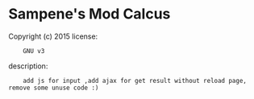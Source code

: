 Sampene's Mod Calcus
====
Copyright (c) 2015
license:

        GNU v3




description:

        add js for input ,add ajax for get result without reload page, remove some unuse code :)
